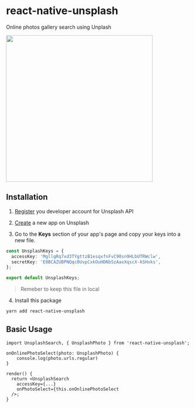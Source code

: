 # react-native-unsplash

Online photos gallery search using Unplash

<img src="https://raw.github.com/NewBieBR/react-native-unsplash/master/assets/demo.gif" height=400>

## Installation

1. [Register](https://unsplash.com/developers) you developer account for Unsplash API

2. [Create](https://unsplash.com/oauth/applications) a new app on Unsplash

3. Go to the **Keys** section of your app's page and copy your keys into a new file.
```typescript
const UnsplashKeys = {
  accessKey: 'MgllgRq7xd3TYgttzB1esqxfnFvC90sn9HLbUTRWclw',
  secretKey: 'E0BCAZUBPNQqc0UvpCxkOuHDNbSzAaxXqscX-kSHxks',
};

export default UnsplashKeys;
```
> Remeber to keep this file in local

4. Install this package
```bash
yarn add react-native-unsplash
```

## Basic Usage

```tsx
import UnsplashSearch, { UnsplashPhoto } from 'react-native-unsplash';

onOnlinePhotoSelect(photo: UnsplashPhoto) {
    console.log(photo.urls.regular)
}

render() {
  return <UnsplashSearch
    accessKey={...} 
    onPhotoSelect={this.onOnlinePhotoSelect
  />;
}
```